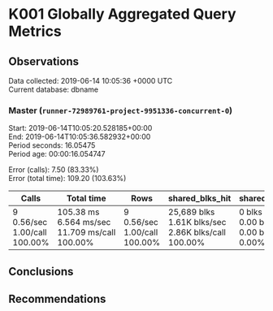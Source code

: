 # K001 Globally Aggregated Query Metrics

## Observations ##
Data collected: 2019-06-14 10:05:36 +0000 UTC  
Current database: dbname  



### Master (`runner-72989761-project-9951336-concurrent-0`) ###
Start: 2019-06-14T10:05:20.528185+00:00  
End: 2019-06-14T10:05:36.582932+00:00  
Period seconds: 16.05475  
Period age: 00:00:16.054747  

Error (calls): 7.50 (83.33%)  
Error (total time): 109.20 (103.63%)

| Calls | Total&nbsp;time | Rows | shared_blks_hit | shared_blks_read | shared_blks_dirtied | shared_blks_written | blk_read_time | blk_write_time | kcache_reads | kcache_writes | kcache_user_time_ms | kcache_system_time |
|-------|------------|------|-----------------|------------------|---------------------|---------------------|---------------|----------------|--------------|---------------|---------------------|--------------------|
|9<br/>0.56/sec<br/>1.00/call<br/>100.00% |105.38&nbsp;ms<br/>6.564&nbsp;ms/sec<br/>11.709&nbsp;ms/call<br/>100.00% |9<br/>0.56/sec<br/>1.00/call<br/>100.00% |25,689&nbsp;blks<br/>1.61K&nbsp;blks/sec<br/>2.86K&nbsp;blks/call<br/>100.00% |0&nbsp;blks<br/>0.00&nbsp;blks/sec<br/>0.00&nbsp;blks/call<br/>0.00% |0&nbsp;blks<br/>0.00&nbsp;blks/sec<br/>0.00&nbsp;blks/call<br/>0.00% |0&nbsp;blks<br/>0.00&nbsp;blks/sec<br/>0.00&nbsp;blks/call<br/>0.00% |0.00&nbsp;ms<br/>0.000&nbsp;ms/sec<br/>0.000&nbsp;ms/call<br/>0.00% |0.00&nbsp;ms<br/>0.000&nbsp;ms/sec<br/>0.000&nbsp;ms/call<br/>0.00% |0.00&nbsp;bytes<br/>0.00&nbsp;bytes/sec<br/>0.00&nbsp;bytes/call<br/>0.00% |0.00&nbsp;bytes<br/>0.00&nbsp;bytes/sec<br/>0.00&nbsp;bytes/call<br/>0.00% |0.00&nbsp;ms<br/>0.000&nbsp;ms/sec<br/>0.000&nbsp;ms/call<br/>0.00% |0.00&nbsp;ms<br/>0.000&nbsp;ms/sec<br/>0.000&nbsp;ms/call<br/>0.00%|





## Conclusions ##


## Recommendations ##

